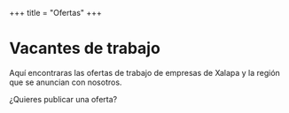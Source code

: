 +++
title = "Ofertas"
+++

# Vacantes de trabajo

Aquí encontraras las ofertas de trabajo de empresas de Xalapa y la región que se anuncian con nosotros.

¿Quieres publicar una oferta?
